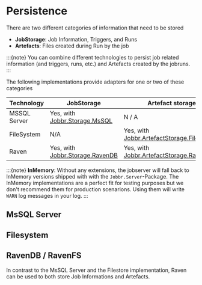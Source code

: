 # Persistence

There are two different categories of information that need to be stored

* **JobStorage**: Job Information, Triggers, and Runs
* **Artefacts**: Files created during Run by the job

:::{note}
You can combine different technologies to persist job related information (and triggers, runs, etc.) and Artefacts created by the jobruns.
:::

The following implementations provide adapters for one or two of these categories

| Technology   | JobStorage                                                                          | Artefact storage
| ------------ | ----------------------------------------------------------------------------------- | ---------------------------------------------------------------------------------------------------------
| MSSQL Server | Yes, with [Jobbr.Storage.MsSQL](https://github.com/jobbrIO/jobbr-storage-mssql)     | N / A
| FileSystem   | N/A                                                                                 | Yes, with [Jobbr.ArtefactStorage.FileSystem](https://github.com/jobbrIO/jobbr-artefactstorage-filesystem)
| Raven        | Yes, with [Jobbr.Storage.RavenDB](https://github.com/jobbrIO/jobbr-storage-ravendb) | Yes, with [Jobbr.ArtefactStorage.RavenFS](https://github.com/jobbrIO/jobbr-artefactstorage-ravenfs)

:::{note}
**InMemory**: Without any extensions, the jobserver will fall back to InMemory versions shipped with with the `Jobbr.Server`-Package. 
The InMemory implementations are a perfect fit for testing purposes but we don't recommend them for production scenarions. 
Using them will write `WARN` log messages in your log.
:::

## MsSQL Server

## Filesystem

## RavenDB / RavenFS

In contrast to the MsSQL Server and the Filestore implementation, Raven can be used to both store Job Informations and Artefacts.
